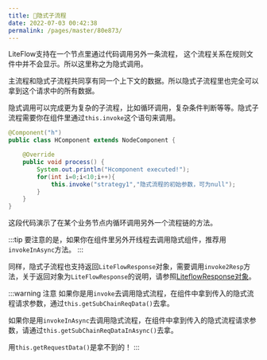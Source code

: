 ```yaml
---
title: 🥑隐式子流程
date: 2022-07-03 00:42:38
permalink: /pages/master/80e873/
---
```


LiteFlow支持在一个节点里通过代码调用另外一条流程， 这个流程关系在规则文件中并不会显示。所以这里称之为隐式调用。

主流程和隐式子流程共同享有同一个上下文的数据。所以隐式子流程里也完全可以拿到这个请求中的所有数据。

隐式调用可以完成更为复杂的子流程，比如循环调用，复杂条件判断等等。隐式子流程需要你在组件里通过`this.invoke`这个语句来调用。

```java
@Component("h")
public class HComponent extends NodeComponent {

	@Override
	public void process() {
		System.out.println("Hcomponent executed!");
        for(int i=0;i<10;i++){
            this.invoke("strategy1","隐式流程的初始参数，可为null");
        }
	}
}
```

这段代码演示了在某个业务节点内循环调用另外一个流程链的方法。

:::tip
要注意的是，如果你在组件里另外开线程去调用隐式组件，推荐用`invokeInAsync`方法。
:::


同样，隐式子流程也支持返回`LiteFlowResponse`对象，需要调用`invoke2Resp`方法，关于返回对象为`LiteFlowResponse`的说明，请参照[LiteflowResponse对象](/pages/master/9f653d/)。

:::warning 注意
如果你是用`invoke`去调用隐式流程，在组件中拿到传入的隐式流程请求参数，通过`this.getSubChainReqData()`去拿。

如果你是用`invokeInAsync`去调用隐式流程，在组件中拿到传入的隐式流程请求参数，请通过`this.getSubChainReqDataInAsync()`去拿。

用`this.getRequestData()`是拿不到的！
:::
